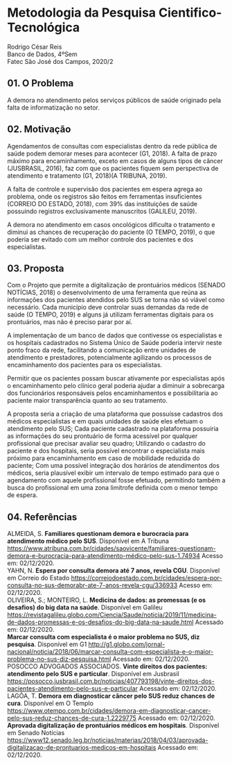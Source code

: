 # Metodologia da Pesquisa Cientifico-Tecnológica
Rodrigo César Reis <br>
Banco de Dados, 4ºSem <br>
Fatec São José dos Campos, 2020/2 <br>

## 01. O Problema
A demora no atendimento pelos serviços públicos de saúde originado pela falta de informatização no setor.
<br>

## 02. Motivação
Agendamentos de consultas com especialistas dentro da rede pública de saúde podem demorar meses para acontecer (G1, 2018). A falta de prazo máximo para encaminhamento, exceto em casos de alguns tipos de câncer (JUSBRASIL, 2016), faz com que os pacientes fiquem sem perspectiva de atendimento e tratamento (G1, 2018)(A TRIBUNA, 2019).<br>

A falta de controle e supervisão dos pacientes em espera agrega ao problema, onde os registros são feitos em ferramentas insuficientes (CORREIO DO ESTADO, 2018), com 39% das instituições de saúde possuindo registros exclusivamente manuscritos (GALILEU, 2019).<br>

A demora no atendimento em casos oncológicos dificulta o tratamento e diminui as chances de recuperação do paciente (O TEMPO, 2019), o que poderia ser evitado com um melhor controle dos pacientes e dos especialistas.<br>

## 03. Proposta
Com o Projeto que permite a digitalização de prontuários médicos (SENADO NOTÍCIAS, 2018) o desenvolvimento de uma ferramenta que reúna as informações dos pacientes atendidos pelo SUS se torna não só viável como necessário. Cada município deve controlar suas demandas da rede de saúde (O TEMPO, 2019) e alguns já utilizam ferramentas digitais para os prontuários, mas não é preciso parar por aí.

A implementação de um banco de dados que contivesse os especialistas e os hospitais cadastrados no Sistema Único de Saúde poderia intervir neste ponto fraco da rede, facilitando a comunicação entre unidades de atendimento e prestadores, potencialmente agilizando os processos de encaminhamento dos pacientes para os especialistas.

Permitir que os pacientes possam buscar ativamente por especialistas após o encaminhamento pelo clínico geral poderia ajudar a diminuir a sobrecarga dos funcionários responsáveis pelos encaminhamentos e possibilitaria ao paciente maior transparência quanto ao seu tratamento.

A proposta seria a criação de uma plataforma que possuísse cadastros dos médicos especialistas e em quais unidades de saúde eles efetuam o atendimento pelo SUS;
Cada paciente cadastrado na plataforma possuiria as informações do seu prontuário de forma acessível por qualquer profissional que precisar avaliar seu quadro;
Utilizando o cadastro do paciente e dos hospitais, seria possível encontrar o especialista mais próximo para encaminhamento em caso de mobilidade reduzida do paciente;
Com uma possível integração dos horários de atendimentos dos médicos, seria plausível exibir um intervalo de tempo estimado para que o agendamento com aquele profissional fosse efetuado, permitindo também a busca do profissional em uma zona limítrofe definida com o menor tempo de espera.


## 04. Referências
ALMEIDA, S. **Familiares questionam demora e burocracia para atendimento médico pelo SUS**. Disponível em A Tribuna https://www.atribuna.com.br/cidades/saovicente/familiares-questionam-demora-e-burocracia-para-atendimento-médico-pelo-sus-1.74934 Acesso em: 02/12/2020.<br>
YAHN, N. **Espera por consulta demora até 7 anos, revela CGU**. Disponível em Correio do Estado https://correiodoestado.com.br/cidades/espera-por-consulta-no-sus-demorabr-ate-7-anos-revela-cgu/336933 Acesso em: 02/12/2020.<br>
OLIVEIRA, S.; MONTEIRO, L. **Medicina de dados: as promessas (e os desafios) do big data na saúde**. Disponível em Galileu https://revistagalileu.globo.com/Ciencia/Saude/noticia/2019/11/medicina-de-dados-promessas-e-os-desafios-do-big-data-na-saude.html Acessado em: 02/12/2020.<br>
**Marcar consulta com especialista é o maior problema no SUS, diz pesquisa**. Disponível em G1 http://g1.globo.com/jornal-nacional/noticia/2018/06/marcar-consulta-com-especialista-e-o-maior-problema-no-sus-diz-pesquisa.html Acessado em: 02/12/2020.<br>
POSOCCO ADVOGADOS ASSOCIADOS. **Vinte direitos dos pacientes: atendimento pelo SUS e particular**. Disponível em Jusbrasil  https://posocco.jusbrasil.com.br/noticias/407793198/vinte-direitos-dos-pacientes-atendimento-pelo-sus-e-particular Acessado em: 02/12/2020.<br>
LAGÔA, T. **Demora em diagnosticar câncer pelo SUS reduz chances de cura**. Disponível em O Templo https://www.otempo.com.br/cidades/demora-em-diagnosticar-cancer-pelo-sus-reduz-chances-de-cura-1.2229775 Acessado em: 02/12/2020.<br>
**Aprovada digitalização de prontuários médicos em hospitais**. Disponível em Senado Notícias https://www12.senado.leg.br/noticias/materias/2018/04/03/aprovada-digitalizacao-de-prontuarios-medicos-em-hospitais Acessado em: 02/12/2020.
